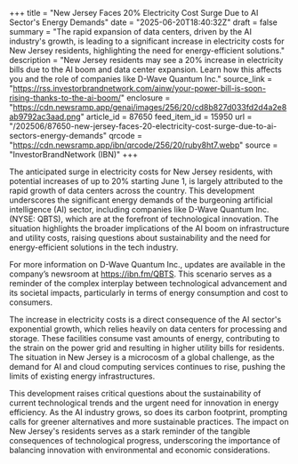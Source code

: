 +++
title = "New Jersey Faces 20% Electricity Cost Surge Due to AI Sector's Energy Demands"
date = "2025-06-20T18:40:32Z"
draft = false
summary = "The rapid expansion of data centers, driven by the AI industry's growth, is leading to a significant increase in electricity costs for New Jersey residents, highlighting the need for energy-efficient solutions."
description = "New Jersey residents may see a 20% increase in electricity bills due to the AI boom and data center expansion. Learn how this affects you and the role of companies like D-Wave Quantum Inc."
source_link = "https://rss.investorbrandnetwork.com/ainw/your-power-bill-is-soon-rising-thanks-to-the-ai-boom/"
enclosure = "https://cdn.newsramp.app/genai/images/256/20/cd8b827d033fd2d4a2e8ab9792ac3aad.png"
article_id = 87650
feed_item_id = 15950
url = "/202506/87650-new-jersey-faces-20-electricity-cost-surge-due-to-ai-sectors-energy-demands"
qrcode = "https://cdn.newsramp.app/ibn/qrcode/256/20/ruby8ht7.webp"
source = "InvestorBrandNetwork (IBN)"
+++

<p>The anticipated surge in electricity costs for New Jersey residents, with potential increases of up to 20% starting June 1, is largely attributed to the rapid growth of data centers across the country. This development underscores the significant energy demands of the burgeoning artificial intelligence (AI) sector, including companies like D-Wave Quantum Inc. (NYSE: QBTS), which are at the forefront of technological innovation. The situation highlights the broader implications of the AI boom on infrastructure and utility costs, raising questions about sustainability and the need for energy-efficient solutions in the tech industry.</p><p>For more information on D-Wave Quantum Inc., updates are available in the company’s newsroom at <a href='https://ibn.fm/QBTS' rel='nofollow' target='_blank'>https://ibn.fm/QBTS</a>. This scenario serves as a reminder of the complex interplay between technological advancement and its societal impacts, particularly in terms of energy consumption and cost to consumers.</p><p>The increase in electricity costs is a direct consequence of the AI sector's exponential growth, which relies heavily on data centers for processing and storage. These facilities consume vast amounts of energy, contributing to the strain on the power grid and resulting in higher utility bills for residents. The situation in New Jersey is a microcosm of a global challenge, as the demand for AI and cloud computing services continues to rise, pushing the limits of existing energy infrastructures.</p><p>This development raises critical questions about the sustainability of current technological trends and the urgent need for innovation in energy efficiency. As the AI industry grows, so does its carbon footprint, prompting calls for greener alternatives and more sustainable practices. The impact on New Jersey's residents serves as a stark reminder of the tangible consequences of technological progress, underscoring the importance of balancing innovation with environmental and economic considerations.</p>